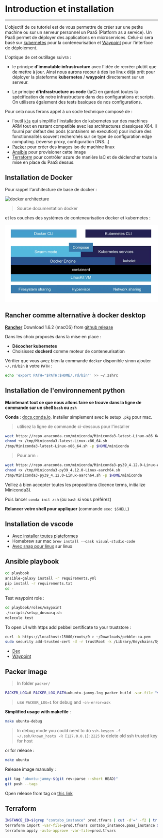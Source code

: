 # Introduction et installation

---

L'objectif de ce tutoriel est de vous permettre de créer sur une petite machine ou sur un serveur personnel un PaaS (Platform as a service). Un PaaS permet de déployer des applications en microservices. Celui-ci sera basé sur [kubernetes](https://kubernetes.io/fr/) pour la conteneurisation et [Waypoint](https://developer.hashicorp.com/waypoint) pour l'interface de déploiement.

L'optique de cet outillage suivra :

- le principe **d'immutable infrastructure** avec l'idée de recréer plutôt que de mettre à jour. Ainsi nous aurons recour à des iso linux déjà prêt pour déployer la plateforme **kubernetes** / **waypoint** directement sur un serveur.

- Le principe **d'infrastructure as code** (IaC) en gardant toutes la spécification de notre infrastructure dans des configurations et scripts. On utilisera également des tests basiques de nos configurations.

Pour cela nous ferons appel à un socle technique composé de :

- l'outil [`k3s`](https://k3s.io/) qui simplifie l'installation de kubernetes sur des machines ARM tout en restant compatible avec les architectures classiques X64. Il fourni par défaut des pods (containers en execution) pour inclure des fonctionnalités souvent recherchés sur ce type de configuration edge computing. (reverse proxy, configuration DNS...)
- [Packer](https://www.packer.io/) pour créer des images iso de machine linux
- [Ansible](https://www.ansible.com/) pour provisioner cette image
- [Terraform](https://www.terraform.io/) pour contrôler azure de manière IaC et de déclencher toute la mise en place du PaaS dessus.

## Installation de Docker

Pour rappel l'architecture de base de docker :

![docker architecture](https://docs.docker.com/engine/images/architecture.svg)

> Source documentation docker

et les couches des systèmes de conteneurisation docker et kubernetes :

![docker k8s architecture](images/kube-archi.png)

## Rancher comme alternative à docker desktop

[**Rancher**](https://rancherdesktop.io/) Download 1.6.2 (macOS) from [github release](https://github.com/rancher-sandbox/rancher-desktop/releases/tag/v1.6.2)

Dans les choix proposés dans la mise en place :
- **Décocher kubernetes**
- Choisissez **dockerd** comme moteur de conteneurisation

Vérifier que vous avez bien la commande `docker` disponible sinon ajouter `~/.rd/bin` à votre `PATH` :

```bash
echo 'export PATH="$PATH:$HOME/.rd/bin"' >> ~/.zshrc
```

## Installation de l'environnement python

**Maintenant tout ce que nous allons faire se trouve dans la ligne de commande sur un shell `bash` ou `zsh`**

**Conda** : [docs.conda.io](https://docs.conda.io/en/latest/miniconda.html). Installer simplement avec le setup `.pkg` pour mac.

> utilisez la ligne de commande ci-dessous pour l'installer
```bash
wget https://repo.anaconda.com/miniconda/Miniconda3-latest-Linux-x86_64.sh -P /tmp
chmod +x /tmp/Miniconda3-latest-Linux-x86_64.sh
/tmp/Miniconda3-latest-Linux-x86_64.sh -p $HOME/miniconda
```

> Pour arm :
```bash
wget https://repo.anaconda.com/miniconda/Miniconda3-py39_4.12.0-Linux-aarch64.sh -P /tmp
chmod +x /tmp/Miniconda3-py39_4.12.0-Linux-aarch64.sh
/tmp/Miniconda3-py39_4.12.0-Linux-aarch64.sh -p $HOME/miniconda
```

Veillez à bien accepter toutes les propositions (licence terms, initialize Miniconda3).

Puis lancer `conda init zsh` (ou `bash` si vous préférez)

**Relancer votre shell pour appliquer** (commande `exec $SHELL`)

## Installation de vscode

- [Avec installer toutes plateformes](https://code.visualstudio.com/download)
- Homebrew sur mac `brew install --cask visual-studio-code`
- [Avec snap pour linux](https://snapcraft.io/code) sur linux

## Ansible playbook

```bash
cd playbook
ansible-galaxy install -r requirements.yml
pip install -r requirements.txt
cd -
```

Test waypoint role :

```bash
cd playbook/roles/waypoint
./scripts/setup_dnsmasq.sh
molecule test
```

To open UI with https add pebbel certificate to your truststore :

```bash
curl -k https://localhost:15000/roots/0 > ~/Downloads/pebble-ca.pem
sudo security add-trusted-cert -d -r trustRoot -k /Library/Keychains/System.keychain ~/Downloads/pebble-ca.pem
```

- [Dex](https://dex.k3s.test/.well-known/openid-configuration)
- [Waypoint](https://waypoint.k3s.test/)

## Packer image

> In folder `packer/`

```bash
PACKER_LOG=0 PACKER_LOG_PATH=ubuntu-jammy.log packer build -var-file "$(uname -ms | tr " " "-")-host.hcl" -var-file=secrets.pkrvars.hcl ubuntu.pkr.hcl
```

> use `PACKER_LOG=1` for debug and `-on-error=ask`

**Simplified usage with makefile** :

```bash
make ubuntu-debug
```

> In debug mode you could need to do `ssh-keygen -f ~/.ssh/known_hosts -R [127.0.0.1]:2225` to delete old ssh trusted key for host

or for release :

```bash
make ubuntu
```

Release image manually :

```bash
git tag "ubuntu-jammy-$(git rev-parse --short HEAD)"
git push --tags
```

Open release from tag on [this link](https://github.com/loic-roux-404/k3s-paas/releases/new)

## Terraform

```bash
INSTANCE_ID=$(grep "contabo_instance" prod.tfvars | cut -d'=' -f2 | tr -d ' ' | tr -d \")
terraform import -var-file=prod.tfvars contabo_instance.paas_instance $INSTANCE_ID
terraform apply -auto-approve -var-file=prod.tfvars
```
